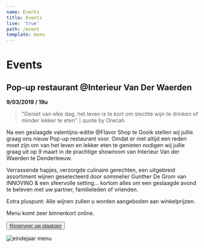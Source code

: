 ```yaml
---
name: Events
title: Events
live: 'true'
path: /event
template: menu
---
```

# Events

## Pop-up restaurant @Interieur Van Der Waerden 

**9/03/2019 / 19u** 

> "Geniet van elke dag, het leven is te kort om slechte wijn te drinken of minder lekker te eten" | quote by Orecah

Na een geslaagde valentijns-editie @Flavor Shop te Gooik stellen wij jullie graag ons nieuw Pop-up restaurant voor. Omdat er niet altijd een reden moet zijn om van het leven en lekker eten te genieten nodigen wij jullie graag uit op 9 maart in de prachtige showroom van Interieur Van der Waerden te Denderleeuw.

Verrassende hapjes, verzorgde culinaire gerechten, een uitgebreid assortiment wijnen geselecteerd door sommelier Gunther De Grom van INNOVINO  & een sfeervolle setting... kortom alles om een geslaagde avond te beleven met uw partner, familieleden of vrienden. 

Extra pluspunt:Alle wijnen zullen u worden aangeboden aan winkelprijzen.

Menu komt zeer binnenkort online. 

<button class="center"><a href="https://webshop.admisol.be/shop2/company/123476737/shop/5/search?articleGroupId=events&page.itemsPerPage=50&xlId=NL">Reserveer uw plaatsen</a></button>

![eindejaar menu](/assets/img/eindejaarmenu.jpg)
